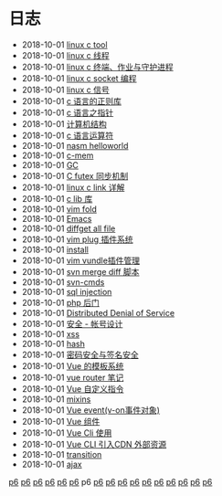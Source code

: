 # 日志
- 2018-10-01 [linux c tool](/b/c/c-tool) 
- 2018-10-01 [linux c 线程](/b/c/c-thread) 
- 2018-10-01 [linux c 终端、作业与守护进程](/b/c/c-terminal) 
- 2018-10-01 [linux c socket 编程](/b/c/c-socket) 
- 2018-10-01 [linux c 信号](/b/c/c-signal) 
- 2018-10-01 [c 语言的正则库](/b/c/c-regex) 
- 2018-10-01 [c 语言之指针](/b/c/c-pointer) 
- 2018-10-01 [计算机结构](/b/c/c-os) 
- 2018-10-01 [c 语言运算符](/b/c/c-operator) 
- 2018-10-01 [nasm helloworld](/b/c/c-nasm-hello) 
- 2018-10-01 [c-mem](/b/c/c-mem) 
- 2018-10-01 [GC](/b/c/c-mem-gc) 
- 2018-10-01 [C futex 同步机制](/b/c/c-lock-futex) 
- 2018-10-01 [linux c link 详解](/b/c/c-link) 
- 2018-10-01 [c lib 库](/b/c/c-lib) 
- 2018-10-01 [vim fold](/b/vim/vim-fold) 
- 2018-10-01 [Emacs](/b/vim/vim-emacs) 
- 2018-10-01 [diffget all file](/b/vim/vim-diff) 
- 2018-10-01 [vim plug 插件系统](/b/vim/nvim-plugin) 
- 2018-10-01 [install](/b/vim/nvim-install) 
- 2018-10-01 [vim vundle插件管理](/b/vim/2013-2-2-vim-vundle) 
- 2018-10-01 [svn merge diff 脚本](/b/svn/svn-merge-sh) 
- 2018-10-01 [svn-cmds](/b/svn/svn-cmds) 
- 2018-10-01 [sql injection](/b/sec/security-sql) 
- 2018-10-01 [php 后门](/b/sec/security-php) 
- 2018-10-01 [Distributed Denial of Service](/b/sec/security-ddos) 
- 2018-10-01 [安全 - 帐号设计](/b/sec/security-account) 
- 2018-10-01 [xss](/b/sec/sec-xss) 
- 2018-10-01 [hash](/b/sec/sec-hash) 
- 2018-10-01 [密码安全与签名安全](/b/sec/sec-cryptography) 
- 2018-10-01 [Vue 的模板系统](/b/ria/vue-tpl) 
- 2018-10-01 [vue router 笔记](/b/ria/vue-route) 
- 2018-10-01 [Vue 自定义指令](/b/ria/vue-project) 
- 2018-10-01 [mixins](/b/ria/vue-ins-mixins) 
- 2018-10-01 [Vue event(v-on事件对象)](/b/ria/vue-event) 
- 2018-10-01 [Vue 组件](/b/ria/vue-component) 
- 2018-10-01 [Vue Cli 使用](/b/ria/vue-cli) 
- 2018-10-01 [Vue CLI 引入CDN 外部资源](/b/ria/vue-cli-cdn) 
- 2018-10-01 [transition](/b/ria/vue-animation) 
- 2018-10-01 [ajax](/b/ria/vue-ajax) 

 [p6](/b/index) [p6](/b/p/p1) [p6](/b/p/p2) [p6](/b/p/p3) [p6](/b/p/p4) [p6](/b/p/p5) p6 [p6](/b/p/p7) [p6](/b/p/p8) [p6](/b/p/p9) [p6](/b/p/p10) [p6](/b/p/p11) [p6](/b/p/p12) [p6](/b/p/p13) [p6](/b/p/p14) [p6](/b/p/p15) [p6](/b/p/p16)